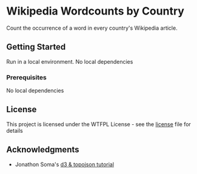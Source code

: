 # Wikipedia Wordcounts by Country

Count the occurrence of a word in every country's Wikipedia article.

## Getting Started

Run in a local environment. No local dependencies

### Prerequisites

No local dependencies

## License

This project is licensed under the WTFPL License - see the [license](http://www.wtfpl.net/txt/copying/) file for details

## Acknowledgments

* Jonathon Soma's [d3 & topojson tutorial](https://www.youtube.com/watch?v=aNbgrqRuoiE&t=268s)
